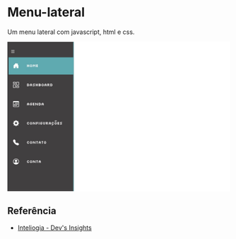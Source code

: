 
# Menu-lateral

Um menu lateral com javascript, html e css.

![menu](menu-lateral.jpg)

## Referência

 - [Inteliogia - Dev's Insights](https://youtu.be/Poh9zuXp0YA?si=JScv_5dsP4HID-uT)

